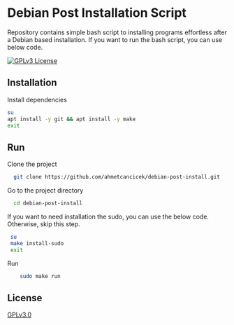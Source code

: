 # Debian Post Installation Script

Repository contains simple bash script to installing programs effortless after a Debian based installation. If you want to run the bash script, you can use below code.

[![GPLv3 License](https://img.shields.io/badge/License-GPL%20v3-yellow.svg)](https://opensource.org/licenses/)


## Installation

Install dependencies

```bash
su
apt install -y git && apt install -y make
exit
```

## Run

Clone the project

```bash
  git clone https://github.com/ahmetcancicek/debian-post-install.git
```

Go to the project directory

```bash
  cd debian-post-install
```

If you want to need installation the sudo, you can use the below code. Otherwise, skip this step.

```bash
 su
 make install-sudo
 exit
```

Run

```bash
    sudo make run
```

## License

[GPLv3.0](https://choosealicense.com/licenses/gpl-3.0/)



